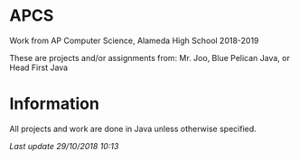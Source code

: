 # APCS
Work from AP Computer Science, Alameda High School 2018-2019

These are projects and/or assignments from: Mr. Joo, Blue Pelican Java, or Head First Java

# Information
All projects and work are done in Java unless otherwise specified.

*Last update 29/10/2018 10:13*

